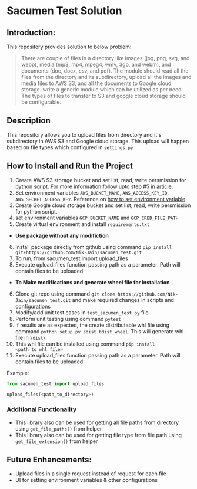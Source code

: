 # Sacumen Test Solution


## Introduction:
This repository provides solution to below problem:
>There are couple of files in a directory like images (jpg, png, svg, and webp), media (mp3, mp4, mpeg4, wmv, 3gp, and webm), and documents (doc, docx, csv, and pdf).
The module should read all the files from the directory and its subdirectory, upload all the images and media files to AWS S3, and all the documents to Google cloud storage.
write a generic module which can be utilized as per need. The types of files to transfer to S3 and google cloud storage should be configurable.

## Description
This repository allows you to upload files from directory and it's subdirectory in AWS S3 and Google cloud storage. This upload will happen based on file types which configured in `settings.py`

## How to Install and Run the Project
1. Create AWS S3 storage bucket and set list, read, write persmission for python script. For more information follow upto step #5 [in article](https://towardsdatascience.com/how-to-upload-and-download-files-from-aws-s3-using-python-2022-4c9b787b15f2).
2. Set environment variables `AWS_BUCKET_NAME`, `AWS_ACCESS_KEY_ID`, `AWS_SECRET_ACCESS_KEY`. Reference on [how to set environment variable](https://www.twilio.com/blog/2017/01/how-to-set-environment-variables.html)
3. Create Google cloud storage bucket and set list, read, write persmission for python script.
4. set environment variables `GCP_BUCKET_NAME` and `GCP_CRED_FILE_PATH`
5. Create virtual environment and install `requirements.txt`
- **Use package without any modifiction**
6. Install package directly from github using command `pip install git+https://github.com/Nik-Jain/sacumen_test.git`
7. To run, from sacumen_test import upload_files
7. Execute upload_files function passing path as a parameter. Path will contain files to be uploaded
- **To Make modifications and generate wheel file for installation**
6. Clone git repo using command `git clone https://github.com/Nik-Jain/sacumen_test.git` and make required changes in scripts and configurations
7. Modify/add unit test cases in `test_sacumen_test.py` file
8. Perform unit testing using command `pytest`
9. If results are as expected, the create distributable whl file using command `python setup.py sdist bdist_wheel`. This will generate whl file in `\dist\`
10. This whl file can be installed using command `pip install <path_to_whl_file>`
11. Execute upload_files function passing path as a parameter. Path will contain files to be uploaded

Example: 
``` python
from sacumen_test import upload_files

upload_files(<path_to_directory>)
```


### Additional Functionality
- This library also can be used for getting all file paths from directory using `get_file_paths()` from helper
- This library also can be used for getting file type from file path using `get_file_extension()` from helper

## Future Enhancements:
- Upload files in a single request instead of request for each file
- UI for setting environment variables & other configurations
